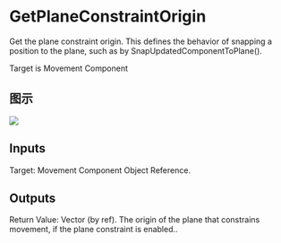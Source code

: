 # GetPlaneConstraintOrigin

Get the plane constraint origin. This defines the behavior of snapping a position to the plane, such as by SnapUpdatedComponentToPlane().

Target is Movement Component

## 图示

![]($-20221218-18250792.png)

## Inputs

Target: Movement Component Object Reference.  

## Outputs

Return Value: Vector (by ref). The origin of the plane that constrains movement, if the plane constraint is enabled..

